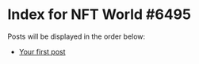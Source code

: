 # Index for NFT World #6495
Posts will be displayed in the order below:

- [Your first post](./001-first.md)

